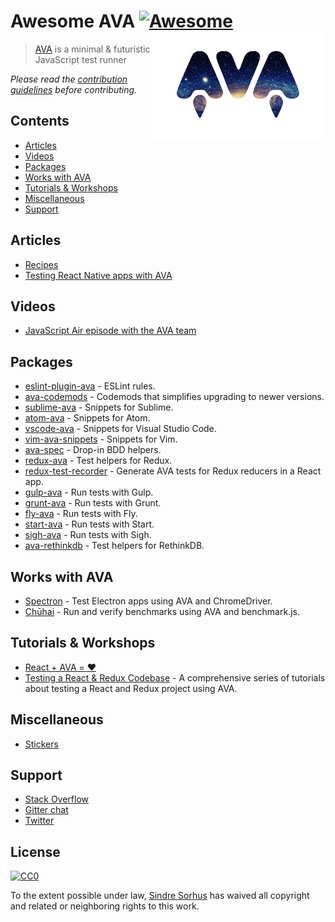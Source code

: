 # Awesome AVA [![Awesome](https://cdn.rawgit.com/sindresorhus/awesome/d7305f38d29fed78fa85652e3a63e154dd8e8829/media/badge.svg)](https://github.com/sindresorhus/awesome) [<img src="https://github.com/avajs/ava/raw/master/media/header.png" width="280" align="right" alt="AVA">](https://ava.li)

> [AVA](https://ava.li) is a minimal & futuristic JavaScript test runner

*Please read the [contribution guidelines](contributing.md) before contributing.*


## Contents

- [Articles](#articles)
- [Videos](#videos)
- [Packages](#packages)
- [Works with AVA](#works-with-ava)
- [Tutorials & Workshops](#tutorials--workshops)
- [Miscellaneous](#miscellaneous)
- [Support](#support)


## Articles

- [Recipes](https://github.com/avajs/ava/tree/master/docs/recipes)
- [Testing React Native apps with AVA](https://shift.infinite.red/testing-the-bejeezus-out-of-react-native-apps-with-ava-330f51f8f6c3)


## Videos

- [JavaScript Air episode with the AVA team](http://jsair.io/ava)


## Packages

- [eslint-plugin-ava](https://github.com/avajs/eslint-plugin-ava) - ESLint rules.
- [ava-codemods](https://github.com/jamestalmage/ava-codemods) - Codemods that simplifies upgrading to newer versions.
- [sublime-ava](https://github.com/avajs/sublime-ava) - Snippets for Sublime.
- [atom-ava](https://github.com/avajs/atom-ava) - Snippets for Atom.
- [vscode-ava](https://github.com/samverschueren/vscode-ava) - Snippets for Visual Studio Code.
- [vim-ava-snippets](https://github.com/ahmedelgabri/vim-ava-snippets) - Snippets for Vim.
- [ava-spec](https://github.com/sheerun/ava-spec) - Drop-in BDD helpers.
- [redux-ava](https://github.com/sotojuan/redux-ava) - Test helpers for Redux.
- [redux-test-recorder](https://github.com/conorhastings/redux-test-recorder) - Generate AVA tests for Redux reducers in a React app.
- [gulp-ava](https://github.com/avajs/gulp-ava) - Run tests with Gulp.
- [grunt-ava](https://github.com/avajs/grunt-ava) - Run tests with Grunt.
- [fly-ava](https://github.com/pine/fly-ava) - Run tests with Fly.
- [start-ava](https://github.com/start-runner/ava) - Run tests with Start.
- [sigh-ava](https://github.com/unlight/sigh-ava) - Run tests with Sigh.
- [ava-rethinkdb](https://github.com/rrdelaney/ava-rethinkdb) - Test helpers for RethinkDB.


## Works with AVA

- [Spectron](https://github.com/electron/spectron#with-ava) - Test Electron apps using AVA and ChromeDriver.
- [Chūhai](https://github.com/Hypercubed/chuhai) - Run and verify benchmarks using AVA and benchmark.js.


## Tutorials & Workshops

- [React + AVA = :heart:](https://github.com/kentcdodds/react-ava-workshop)
- [Testing a React & Redux Codebase](http://silvenon.com/testing-react-and-redux/) - A comprehensive series of tutorials about testing a React and Redux project using AVA.


## Miscellaneous

- [Stickers](https://www.stickermule.com/user/1070705604/stickers)


## Support

- [Stack Overflow](https://stackoverflow.com/questions/tagged/ava)
- [Gitter chat](https://gitter.im/avajs/ava)
- [Twitter](https://twitter.com/ava__js)


## License

[![CC0](http://mirrors.creativecommons.org/presskit/buttons/88x31/svg/cc-zero.svg)](https://creativecommons.org/publicdomain/zero/1.0/)

To the extent possible under law, [Sindre Sorhus](http://sindresorhus.com) has waived all copyright and related or neighboring rights to this work.
